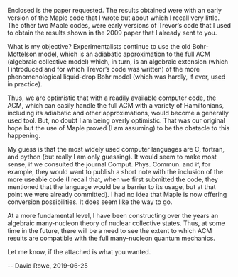 Enclosed is the paper requested.  The results obtained were with an early version of the Maple code that I wrote but about which I recall very little. The other two Maple codes, were early versions of Trevor’s code that I used to obtain the results shown in the 2009 paper that I already sent to you.

What is my objective?   Experimentalists continue to use the old Bohr-Mottelson model, which is an adiabatic approximation to the full ACM (algebraic collective model) which, in turn, is an algebraic extension (which I introduced and for which Trevor’s code was written) of the more phenomenological liquid-drop Bohr model (which was hardly, if ever, used in practice).

Thus, we are optimistic that with a readily available computer code, the ACM, which can easily handle the full ACM with a variety of Hamiltonians, including its adiabatic and other approximations, would become a generally used tool.  But, no doubt I am being overly optimistic.  That was our original hope but the use of Maple proved (I am assuming) to be the obstacle to this happening.

My guess is that the most widely used computer languages are C, fortran, and python (but really I am only guessing).  It would seem to make most sense, if we consulted the journal Comput. Phys. Commun.
and if, for example, they would want to publish a short note with the inclusion of the more useable code (I recall that, when we first submitted the code, they mentioned that the language would be a barrier to its usage, but at that point we were already committed).  I had no idea that Maple is now offering conversion possibilities.  It does seem like the way to go.

At a more fundamental level, I have been constructing over the years an algebraic many-nucleon theory of nuclear collective states.  Thus, at some time in the future, there will be a need to see the extent to which ACM results are compatible with the full many-nucleon quantum mechanics.

Let me know, if the attached is what you wanted.

-- David Rowe, 2019-06-25
